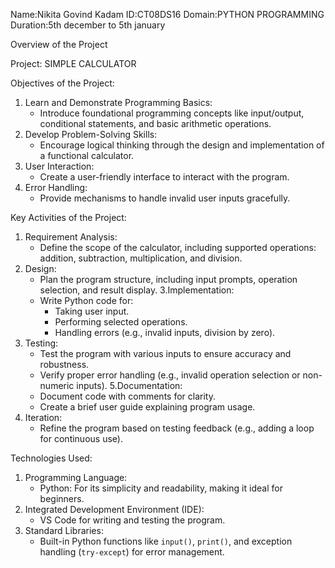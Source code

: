 Name:Nikita Govind Kadam
ID:CT08DS16
Domain:PYTHON PROGRAMMING
Duration:5th december to 5th january

Overview of the Project

 Project: SIMPLE CALCULATOR
 
  Objectives of the Project:
1. Learn and Demonstrate Programming Basics:
   - Introduce foundational programming concepts like input/output, conditional statements, and basic arithmetic operations.
2. Develop Problem-Solving Skills:
   - Encourage logical thinking through the design and implementation of a functional calculator.
3. User Interaction:
   - Create a user-friendly interface to interact with the program.
4. Error Handling:
   - Provide mechanisms to handle invalid user inputs gracefully.

Key Activities of the Project:
1. Requirement Analysis:
   - Define the scope of the calculator, including supported operations: addition, subtraction, multiplication, and division.
2. Design:
   - Plan the program structure, including input prompts, operation selection, and result display.
3.Implementation:
   - Write Python code for:
     - Taking user input.
     - Performing selected operations.
     - Handling errors (e.g., invalid inputs, division by zero).
4. Testing:
   - Test the program with various inputs to ensure accuracy and robustness.
   - Verify proper error handling (e.g., invalid operation selection or non-numeric inputs).
5.Documentation:
   - Document code with comments for clarity.
   - Create a brief user guide explaining program usage.
6. Iteration:
   - Refine the program based on testing feedback (e.g., adding a loop for continuous use).

Technologies Used:
1. Programming Language: 
   - Python: For its simplicity and readability, making it ideal for beginners.
2. Integrated Development Environment (IDE):
   - VS Code for writing and testing the program.
3. Standard Libraries:
   - Built-in Python functions like `input()`, `print()`, and exception handling (`try-except`) for error management.


